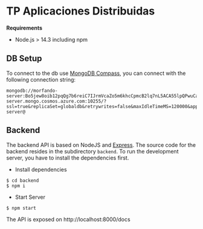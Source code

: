# TP Aplicaciones Distribuidas

**Requirements**

- Node.js > 14.3 including npm

## DB Setup

To connect to the db use [MongoDB Compass](https://www.mongodb.com/try/download/compass), you can connect with the following connection string:

```
mongodb://morfando-server:Bo5jew8oib12pqQg7b6reiC7IJrmVcaZo5m6khcCpmcB2lq7nL5ACA55lpQPwuCaiWty1TotfVv5n7dS4Ek9Lw==@morfando-server.mongo.cosmos.azure.com:10255/?ssl=true&replicaSet=globaldb&retrywrites=false&maxIdleTimeMS=120000&appName=@morfando-server@
```

## Backend

The backend API is based on NodeJS and [Express](http://expressjs.com/). The source code for the backend resides in the subdirectory `backend`. To run the development server, you have to install the dependencies first.

- Install dependencies

```
$ cd backend
$ npm i
```

- Start Server

```
$ npm start
```

The API is exposed on http://localhost:8000/docs

